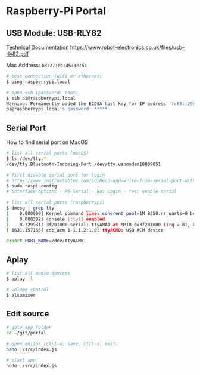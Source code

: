 # Raspberry-Pi Portal

## USB Module: USB-RLY82

Technical Documentation
https://www.robot-electronics.co.uk/files/usb-rly82.pdf

Mac Address: `b8:27:eb:45:3e:51`

```bash
# test connection (wifi or ethernet)
$ ping raspberrypi.local

# open ssh (password: root)
$ ssh pi@raspberrypi.local
Warning: Permanently added the ECDSA host key for IP address 'fe80::29b9:5a71:19d4:c8ca%en5' to the list of known hosts.
pi@raspberrypi.local's password: *****  
```

## Serial Port

How to find serial port on MacOS

```bash
# list all serial ports (macOS)
$ ls /dev/tty.*
/dev/tty.Bluetooth-Incoming-Port /dev/tty.usbmodem10009051

# first disable serial port for login
# https://www.instructables.com/id/Read-and-write-from-serial-port-with-Raspberry-Pi/
$ sudo raspi-config
# interface options - P6 Serial - No: Login - Yes: enable serial

# list all serial ports (raspberrypi)
$ dmesg | grep tty
[    0.000000] Kernel command line: coherent_pool=1M 8250.nr_uarts=0 bcm2708_fb.fbwidth=656 bcm2708_fb.fbheight=416 bcm2708_fb.fbswap=1 vc_mem.mem_base=0x3ec00000 vc_mem.mem_size=0x40000000  console=ttyS0,115200 console=tty1 root=/dev/mmcblk0p7 rootfstype=ext4 elevator=deadline fsck.repair=yes rootwait quiet splash plymouth.ignore-serial-consoles
[    0.000302] console [tty1] enabled
[    0.729931] 3f201000.serial: ttyAMA0 at MMIO 0x3f201000 (irq = 81, base_baud = 0) is a PL011 rev2
[ 1631.157166] cdc_acm 1-1.1.2:1.0: ttyACM0: USB ACM device

export PORT_NAME=/dev/ttyACM0
```

## Aplay

```bash
# list all audio devices
$ aplay -l

# volume control
$ alsamixer
```

## Edit source 

```bash
# goto app folder
cd ~/git/portal

# open editor (ctrl-w: save, ctrl-x: exit)
nano ./src/index.js

# start app
node ./src/index.js
```


